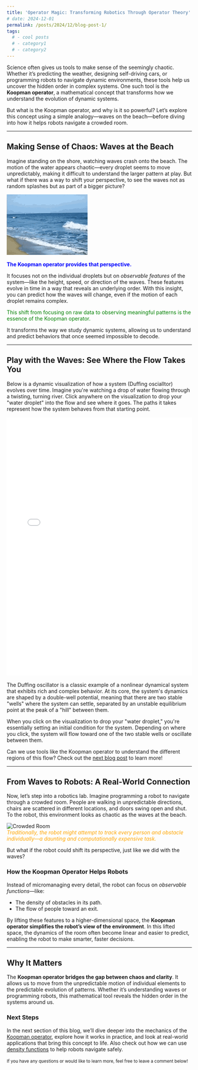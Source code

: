 ```yaml
---
title: 'Operator Magic: Transforming Robotics Through Operator Theory'
# date: 2024-12-01
permalink: /posts/2024/12/blog-post-1/
tags:
  # - cool posts
  # - category1
  # - category2
---
```


Science often gives us tools to make sense of the seemingly chaotic. Whether it’s predicting the weather, designing self-driving cars, or programming robots to navigate dynamic environments, these tools help us uncover the hidden order in complex systems. One such tool is the **Koopman operator**, a mathematical concept that transforms how we understand the evolution of dynamic systems.

But what is the Koopman operator, and why is it so powerful? Let’s explore this concept using a simple analogy—waves on the beach—before diving into how it helps robots navigate a crowded room.

---

## **Making Sense of Chaos: Waves at the Beach**

Imagine standing on the shore, watching waves crash onto the beach. The motion of the water appears chaotic—every droplet seems to move unpredictably, making it difficult to understand the larger pattern at play. But what if there was a way to shift your perspective, to see the waves not as random splashes but as part of a bigger picture?

![sea waves](/files/sea-beach.gif)

<div style="color:blue; font-weight:bold;">
The Koopman operator provides that perspective.
</div>

It focuses not on the individual droplets but on *observable features* of the system—like the height, speed, or direction of the waves. These features evolve in time in a way that reveals an underlying order. With this insight, you can predict how the waves will change, even if the motion of each droplet remains complex.

<div style="color:green;">
This shift from focusing on raw data to observing meaningful patterns is the essence of the Koopman operator.
</div>

It transforms the way we study dynamic systems, allowing us to understand and predict behaviors that once seemed impossible to decode.

---
## **Play with the Waves: See Where the Flow Takes You**
Below is a dynamic visualization of how a system (Duffing oscialltor) evolves over time. Imagine you're watching a drop of water flowing through a twisting, turning river. Click anywhere on the visualization to drop your "water droplet" into the flow and see where it goes. The paths it takes represent how the system behaves from that starting point.

<!-- markdownlint-disable -->
<iframe src="/files/phase_portrait_duffing.html" width="100%" height="700px" frameborder="0"></iframe>
<!-- markdownlint-enable -->

The Duffing oscillator is a classic example of a nonlinear dynamical system that exhibits rich and complex behavior. At its core, the system's dynamics are shaped by a double-well potential, meaning that there are two stable "wells" where the system can settle, separated by an unstable equilibrium point at the peak of a "hill" between them.

When you click on the visualization to drop your "water droplet," you're essentially setting an initial condition for the system. Depending on where you click, the system will flow toward one of the two stable wells or oscillate between them. 

Can we use tools like the Koopman operator to understand the different regions of this flow? Check out the [next blog post](/posts/2024/12/koopman-basics/) to learn more!

---

## **From Waves to Robots: A Real-World Connection**

Now, let’s step into a robotics lab. Imagine programming a robot to navigate through a crowded room. People are walking in unpredictable directions, chairs are scattered in different locations, and doors swing open and shut. To the robot, this environment looks as chaotic as the waves at the beach.

<img src="https://i.giphy.com/media/v1.Y2lkPTc5MGI3NjExZjc3OTFtcXJ2NXllbXRxZnQ5dnl1d3VtdDZjMHM1d2Z2dnB3bm52ZCZlcD12MV9pbnRlcm5hbF9naWZfYnlfaWQmY3Q9Zw/hZ44axwZV0HwoOWR3l/giphy.gif" alt="Crowded Room" width="200" height="150">

<div style="color:orange; font-style:italic;">
Traditionally, the robot might attempt to track every person and obstacle individually—a daunting and computationally expensive task.
</div>

But what if the robot could shift its perspective, just like we did with the waves?

### **How the Koopman Operator Helps Robots**
Instead of micromanaging every detail, the robot can focus on *observable functions*—like:
- The density of obstacles in its path.
- The flow of people toward an exit.

By lifting these features to a higher-dimensional space, the **Koopman operator simplifies the robot’s view of the environment**. In this lifted space, the dynamics of the room often become linear and easier to predict, enabling the robot to make smarter, faster decisions.

---

## **Why It Matters**

The **Koopman operator bridges the gap between chaos and clarity**. It allows us to move from the unpredictable motion of individual elements to the predictable evolution of patterns. Whether it’s understanding waves or programming robots, this mathematical tool reveals the hidden order in the systems around us.

### **Next Steps**
In the next section of this blog, we’ll dive deeper into the mechanics of the [Koopman operator](/posts/2024/12/koopman-basics/), explore how it works in practice, and look at real-world applications that bring this concept to life. Also check out how we can use [density functions](/posts/2024/12/density-functions-navigation/) to help robots navigate safely.


<small>If you have any questions or would like to learn more, feel free to leave a comment below!</small>

